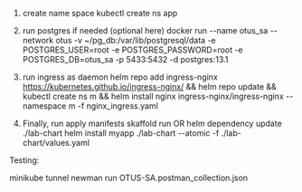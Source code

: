 

1) create name space
    kubectl create ns app

2) run postgres if needed (optional here)
   docker run --name otus_sa --network otus -v ~/pg_db:/var/lib/postgresql/data -e POSTGRES_USER=root -e POSTGRES_PASSWORD=root -e POSTGRES_DB=otus_sa -p 5433:5432 -d postgres:13.1

3) run ingress as daemon
 helm repo add ingress-nginx https://kubernetes.github.io/ingress-nginx/ 
   && helm repo update 
   && kubectl create ns m
   && helm install nginx ingress-nginx/ingress-nginx --namespace m -f nginx_ingress.yaml

4) Finally, run apply manifests
skaffold run
OR
helm dependency update ./lab-chart
helm install myapp ./lab-chart --atomic -f ./lab-chart/values.yaml

Testing:

minikube tunnel
newman run OTUS-SA.postman_collection.json
